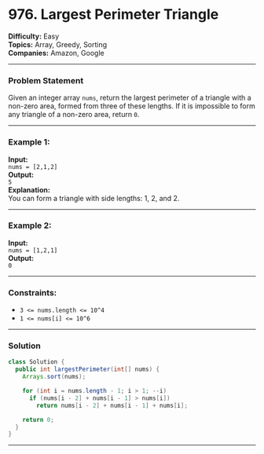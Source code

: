 # 976. Largest Perimeter Triangle

**Difficulty:** Easy  
**Topics:** Array, Greedy, Sorting  
**Companies:** Amazon, Google

---

### Problem Statement

Given an integer array `nums`, return the largest perimeter of a triangle with a non-zero area, formed from three of these lengths. If it is impossible to form any triangle of a non-zero area, return `0`.

---

### Example 1:

**Input:**  
`nums = [2,1,2]`  
**Output:**  
`5`  
**Explanation:**  
You can form a triangle with side lengths: 1, 2, and 2.

---

### Example 2:

**Input:**  
`nums = [1,2,1]`  
**Output:**  
`0`

---

### Constraints:

- `3 <= nums.length <= 10^4`
- `1 <= nums[i] <= 10^6`

---

### Solution

```java
class Solution {
  public int largestPerimeter(int[] nums) {
    Arrays.sort(nums);

    for (int i = nums.length - 1; i > 1; --i)
      if (nums[i - 2] + nums[i - 1] > nums[i])
        return nums[i - 2] + nums[i - 1] + nums[i];

    return 0;
  }
}
```

---
